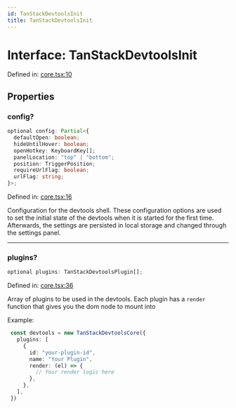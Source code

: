 ```yaml
---
id: TanStackDevtoolsInit
title: TanStackDevtoolsInit
---
```


<!-- DO NOT EDIT: this page is autogenerated from the type comments -->

# Interface: TanStackDevtoolsInit

Defined in: [core.tsx:10](https://github.com/TanStack/devtools/blob/main/packages/devtools/src/core.tsx#L10)

## Properties

### config?

```ts
optional config: Partial<{
  defaultOpen: boolean;
  hideUntilHover: boolean;
  openHotkey: KeyboardKey[];
  panelLocation: "top" | "bottom";
  position: TriggerPosition;
  requireUrlFlag: boolean;
  urlFlag: string;
}>;
```

Defined in: [core.tsx:16](https://github.com/TanStack/devtools/blob/main/packages/devtools/src/core.tsx#L16)

Configuration for the devtools shell. These configuration options are used to set the
initial state of the devtools when it is started for the first time. Afterwards,
the settings are persisted in local storage and changed through the settings panel.

***

### plugins?

```ts
optional plugins: TanStackDevtoolsPlugin[];
```

Defined in: [core.tsx:36](https://github.com/TanStack/devtools/blob/main/packages/devtools/src/core.tsx#L36)

Array of plugins to be used in the devtools.
Each plugin has a `render` function that gives you the dom node to mount into

Example:
```ts
 const devtools = new TanStackDevtoolsCore({
   plugins: [
     {
       id: "your-plugin-id",
       name: "Your Plugin",
       render: (el) => {
         // Your render logic here
       },
     },
   ],
 })
```
